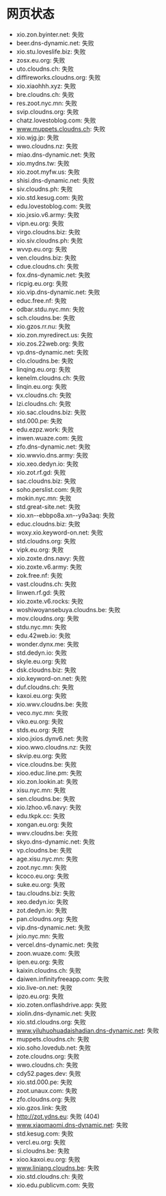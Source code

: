 # 网页状态
- xio.zon.byinter.net: 失败
- beer.dns-dynamic.net: 失败
- xio.stu.loveslife.biz: 失败
- zosx.eu.org: 失败
- uto.cloudns.ch: 失败
- diffireworks.cloudns.org: 失败
- xio.xiaohhh.xyz: 失败
- bre.cloudns.ch: 失败
- res.zoot.nyc.mn: 失败
- svip.cloudns.org: 失败
- chatz.lovestoblog.com: 失败
- www.muppets.cloudns.ch: 失败
- xio.wjg.jp: 失败
- wwo.cloudns.nz: 失败
- miao.dns-dynamic.net: 失败
- xio.mydns.tw: 失败
- xio.zoot.myfw.us: 失败
- shisi.dns-dynamic.net: 失败
- siv.cloudns.ph: 失败
- xio.std.kesug.com: 失败
- edu.lovestoblog.com: 失败
- xio.jxsio.v6.army: 失败
- vipn.eu.org: 失败
- virgo.cloudns.biz: 失败
- xio.siv.cloudns.ph: 失败
- wvvp.eu.org: 失败
- ven.cloudns.biz: 失败
- cdue.cloudns.ch: 失败
- fox.dns-dynamic.net: 失败
- ricpig.eu.org: 失败
- xio.vip.dns-dynamic.net: 失败
- educ.free.nf: 失败
- odbar.stdu.nyc.mn: 失败
- sch.cloudns.be: 失败
- xio.gzos.rr.nu: 失败
- xio.zon.myredirect.us: 失败
- xio.zos.22web.org: 失败
- vp.dns-dynamic.net: 失败
- clo.cloudns.be: 失败
- linqing.eu.org: 失败
- kenelm.cloudns.ch: 失败
- linqin.eu.org: 失败
- vx.cloudns.ch: 失败
- lzi.cloudns.ch: 失败
- xio.sac.cloudns.biz: 失败
- std.000.pe: 失败
- edu.ezpz.work: 失败
- inwen.wuaze.com: 失败
- zfo.dns-dynamic.net: 失败
- xio.wwvio.dns.army: 失败
- xio.xeo.dedyn.io: 失败
- xio.zot.rf.gd: 失败
- sac.cloudns.biz: 失败
- soho.perslist.com: 失败
- mokin.nyc.mn: 失败
- std.great-site.net: 失败
- xio.xn--ebbpo8a.xn--y9a3aq: 失败
- educ.cloudns.biz: 失败
- woxy.xio.keyword-on.net: 失败
- std.cloudns.org: 失败
- vipk.eu.org: 失败
- xio.zoxte.dns.navy: 失败
- xio.zoxte.v6.army: 失败
- zok.free.nf: 失败
- vast.cloudns.ch: 失败
- linwen.rf.gd: 失败
- xio.zoxte.v6.rocks: 失败
- woshiwoyansebuya.cloudns.be: 失败
- mov.cloudns.org: 失败
- stdu.nyc.mn: 失败
- edu.42web.io: 失败
- wonder.dynx.me: 失败
- std.dedyn.io: 失败
- skyle.eu.org: 失败
- dsk.cloudns.biz: 失败
- xio.keyword-on.net: 失败
- duf.cloudns.ch: 失败
- kaxoi.eu.org: 失败
- xio.wwv.cloudns.be: 失败
- veco.nyc.mn: 失败
- viko.eu.org: 失败
- stds.eu.org: 失败
- xioo.jxios.dynv6.net: 失败
- xioo.wwo.cloudns.nz: 失败
- skvip.eu.org: 失败
- vice.cloudns.be: 失败
- xioo.educ.line.pm: 失败
- xio.zon.lookin.at: 失败
- xisu.nyc.mn: 失败
- sen.cloudns.be: 失败
- xio.lzhoo.v6.navy: 失败
- edu.tkpk.cc: 失败
- xongan.eu.org: 失败
- wwv.cloudns.be: 失败
- skyo.dns-dynamic.net: 失败
- vp.cloudns.be: 失败
- age.xisu.nyc.mn: 失败
- zoot.nyc.mn: 失败
- kcoco.eu.org: 失败
- suke.eu.org: 失败
- tau.cloudns.biz: 失败
- xeo.dedyn.io: 失败
- zot.dedyn.io: 失败
- pan.cloudns.org: 失败
- vip.dns-dynamic.net: 失败
- jxio.nyc.mn: 失败
- vercel.dns-dynamic.net: 失败
- zoon.wuaze.com: 失败
- ipen.eu.org: 失败
- kaixin.cloudns.ch: 失败
- daiwen.infinityfreeapp.com: 失败
- xio.live-on.net: 失败
- ipzo.eu.org: 失败
- xio.zoten.onflashdrive.app: 失败
- xiolin.dns-dynamic.net: 失败
- xio.std.cloudns.org: 失败
- www.yiluhuohuadaishadian.dns-dynamic.net: 失败
- muppets.cloudns.ch: 失败
- xio.soho.lovedub.net: 失败
- zote.cloudns.org: 失败
- wwo.cloudns.ch: 失败
- cdy52.pages.dev: 失败
- xio.std.000.pe: 失败
- zoot.unaux.com: 失败
- zfo.cloudns.org: 失败
- xio.gzos.link: 失败
- http://zot.ydns.eu: 失败 (404)
- www.xiaomaomi.dns-dynamic.net: 失败
- std.kesug.com: 失败
- vercl.eu.org: 失败
- si.cloudns.be: 失败
- xioo.kaxoi.eu.org: 失败
- www.liniang.cloudns.be: 失败
- xio.std.cloudns.ch: 失败
- xio.edu.publicvm.com: 失败
